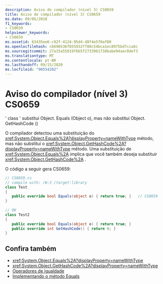 ```yaml
---
description: Aviso do compilador (nível 3) CS0659
title: Aviso do compilador (nível 3) CS0659
ms.date: 09/05/2018
f1_keywords:
- CS0659
helpviewer_keywords:
- CS0659
ms.assetid: 63435ee6-c92f-4124-95d4-d8f4e5f0af80
ms.openlocfilehash: cb690536f855932ff88c54bca1ec8975bd7cca6c
ms.sourcegitcommit: 27a15a55019f6b5f2733961738babe94aec0def3
ms.translationtype: MT
ms.contentlocale: pt-BR
ms.lasthandoff: 09/15/2020
ms.locfileid: "90554202"
---
```

# <a name="compiler-warning-level-3-cs0659"></a>Aviso do compilador (nível 3) CS0659

' class ' substitui Object. Equals (Object o), mas não substitui Object. GetHashCode ()  

O compilador detectou uma substituição do <xref:System.Object.Equals%2A?displayProperty=nameWithType> método, mas não substitui o <xref:System.Object.GetHashCode%2A?displayProperty=nameWithType> método. Uma substituição de <xref:System.Object.Equals%2A> implica que você também deseja substituir <xref:System.Object.GetHashCode%2A> .  

O código a seguir gera CS0659:  

```csharp
// CS0659.cs  
// compile with: /W:3 /target:library  
class Test
{  
   public override bool Equals(object o) { return true; }   // CS0659  
}  
  
// OK  
class Test2  
{  
   public override bool Equals(object o) { return true; }  
   public override int GetHashCode() { return 0; }  
}  
```

## <a name="see-also"></a>Confira também

- <xref:System.Object.Equals%2A?displayProperty=nameWithType>
- <xref:System.Object.GetHashCode%2A?displayProperty=nameWithType>
- [Operadores de igualdade](../../standard/design-guidelines/equality-operators.md)
- [Implementando o método Equals](/previous-versions/dotnet/netframework-4.0/336aedhh(v=vs.100))

